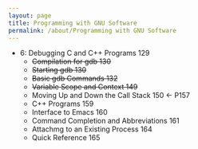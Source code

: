 ```yaml
---
layout: page
title: Programming with GNU Software
permalink: /about/Programming with GNU Software
---
```


- 6: Debugging C and C++ Programs 129
    - ~~Compilation for gdb 130~~
    - ~~Starting gdb 130~~
    - ~~Basic gdb Commands 132~~
    - ~~Variable Scope and Context 149~~
    - Moving Up and Down the Call Stack 150 <- P157
    - C++ Programs 159
    - Interface to Emacs 160
    - Command Completion and Abbreviations 161
    - Attachmg to an Existing Process 164
    - Quick Reference 165

